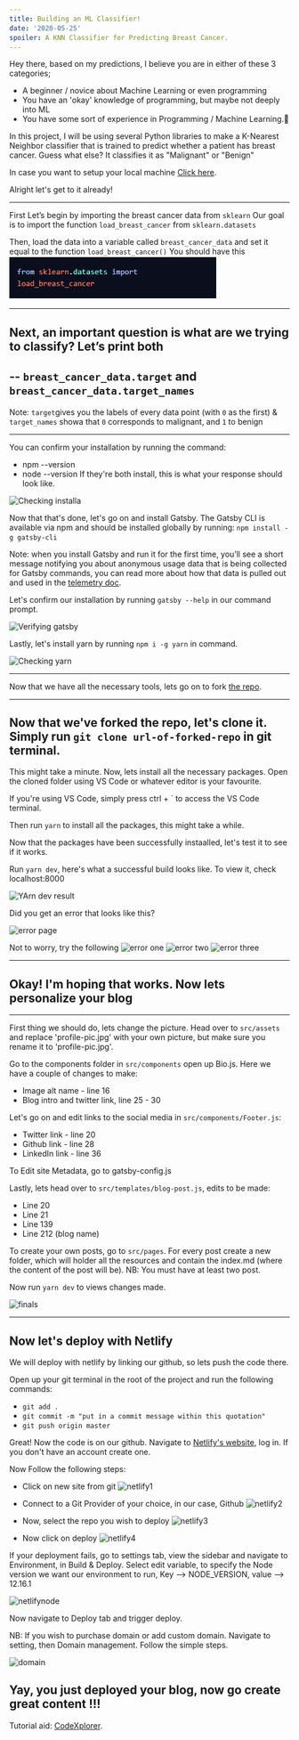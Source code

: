 ```yaml
---
title: Building an ML Classifier!
date: '2020-05-25'
spoiler: A KNN Classifier for Predicting Breast Cancer.
---
```


Hey there, based on my predictions, I believe you are in either of these 3 categories;
* A beginner / novice about Machine Learning or even programming
* You have an 'okay' knowledge of programming, but maybe not deeply into ML
* You have some sort of experience in Programming / Machine Learning.🙌

In this project, I will be using several Python libraries to make a K-Nearest Neighbor classifier that is trained to predict whether a patient has breast cancer. Guess what else? It classifies it as "Malignant" or "Benign"

In case you want to setup your local machine  [Click here](https://medium.com/@GalarnykMichael/install-python-on-windows-anaconda-c63c7c3d1444).

Alright let's get to it already!

---

First Let’s begin by importing the breast cancer data from `sklearn`
Our goal is to import the function `load_breast_cancer` from `sklearn.datasets`

Then, load the data into a variable called `breast_cancer_data` and set it equal to the function `load_breast_cancer()`
You should have this
![Step one](./one.PNG)

---
## Next, an important question is what are we trying to classify? Let’s print both
--
`breast_cancer_data.target` and `breast_cancer_data.target_names`
--
Note: `target`gives you the labels of every data point (with `0` as the first) & `target_names` showa that `0` corresponds to malignant, and `1` to benign 

---

You can confirm your installation by running the command:
- npm --version
- node --version
If they're both install, this is what your response should look like.

![Checking installa](./versions.JPG)

Now that that's done, let's go on and install Gatsby. The Gatsby CLI is available via npm and should be installed globally by running: `npm install -g gatsby-cli`

Note: when you install Gatsby and run it for the first time, you’ll see a short message notifying you about anonymous usage data that is being collected for Gatsby commands, you can read more about how that data is pulled out and used in the [telemetry doc](https://www.gatsbyjs.org/docs/telemetry).

Let's confirm our installation by running `gatsby --help` in our command prompt.

![Verifying gatsby](./gatsby.JPG)

Lastly, let's install yarn by running `npm i -g yarn` in command.

![Checking yarn](./yarn.JPG)

---

Now that we have all the necessary tools, lets go on to fork [the repo](https://www.github.com/blac-panda/codexplorer).

---

## Now that we've forked the repo, let's clone it. Simply run `git clone url-of-forked-repo` in git terminal.

This might take a minute. Now, lets install all the necessary packages. Open the cloned folder using VS Code or whatever editor is your favourite.

If you're using VS Code, simply press ctrl + ` to access the VS Code terminal.

Then run `yarn` to install all the packages, this might take a while.

Now that the packages have been successfully instaalled, let's test it to see if it works.

Run `yarn dev`, here's what a successful build looks like. To view it, check localhost:8000 

![YArn dev result](./yardev.JPG)

Did you get an error that looks like this?

![error page](./error.PNG)

Not to worry, try the following
![error one](./1.PNG)  ![error two](./2.PNG) ![error three](./3.PNG) 


---

## Okay! I'm hoping that works. Now lets personalize your blog

---

First thing we should do, lets change the picture. Head over to `src/assets` and replace 'profile-pic.jpg' with your own picture, but make sure you rename it to 'profile-pic.jpg'.

Go to the components folder in `src/components` open up Bio.js. Here we have a couple of changes to make:

* Image alt name - line 16
* Blog intro and twitter link, line 25 - 30

Let's go on and edit links to the social media in `src/components/Footer.js`:

* Twitter link - line 20
* Github link - line 28
* LinkedIn link - line 36

To Edit site Metadata, go to gatsby-config.js

Lastly, lets head over to `src/templates/blog-post.js`, edits to be made:

* Line 20
* Line 21
* Line 139
* Line 212 (blog name)

To create your own posts, go to `src/pages`. For every post create a new folder, which will holder all the resources and contain the index.md (where the content of the post will be).
NB: You must have at least two post.

Now run `yarn dev` to views changes made.

![finals](./final.png)

---

## Now let's deploy with Netlify

We will deploy with netlify by linking our github, so lets push the code there.

Open up your git terminal in the root of the project and run the following commands:

* `git add .`
* `git commit -m "put in a commit message within this quotation"`
* `git push origin master`

Great! Now the code is on our github. Navigate to [Netlify's website](https://www.netlify.com), log in. If you don't have an account create one.

Now Follow the following steps: 

* Click on new site from git
![netlify1](./netlify1.JPG)

* Connect to a Git Provider of your choice, in our case, Github
![netlify2](./netlify2.JPG)

* Now, select the repo you wish to deploy
![netlify3](./netlify3.JPG)

* Now click on deploy
![netlify4](./netlify4.JPG)

If your deployment fails, go to settings tab, view the sidebar and navigate to Environment, in Build & Deploy.
Select edit variable, to specify the Node version we want our environment to run, Key --> NODE_VERSION, value --> 12.16.1

![netlifynode](./netlifynode.JPG)

Now navigate to Deploy tab and trigger deploy.

NB: If you wish to purchase domain or add custom domain. Navigate to setting, then Domain management. Follow the simple steps.

![domain](./domain.JPG)

## Yay, you just deployed your blog, now go create great content !!!

Tutorial aid: [CodeXplorer](https://twitter.com/oyefesotunmise). 